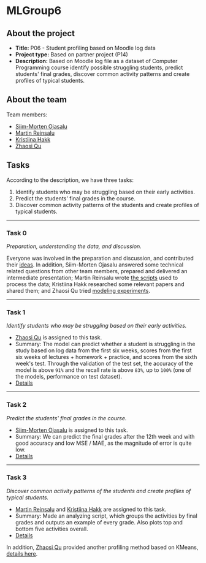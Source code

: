 # MLGroup6

## About the project

- **Title:** P06 - Student profiling based on Moodle log data
- **Project type:** Based on partner project (P14)
- **Description:** Based on Moodle log file as a dataset of Computer Programming course identify possible struggling students, predict students' final grades, discover common activity patterns and create profiles of typical students.

## About the team

Team members:

- [Siim-Morten Ojasalu](https://github.com/OjasaluS)
- [Martin Reinsalu](https://github.com/MartinUT)
- [Kristiina Hakk](https://github.com/kristiina-h)
- [Zhaosi Qu](https://github.com/chaosrun)

## Tasks

According to the description, we have three tasks:

1. Identify students who may be struggling based on their early activities.
2. Predict the students' final grades in the course.
3. Discover common activity patterns of the students and create profiles
of typical students.

---

### Task 0

*Preparation, understanding the data, and discussion.*

Everyone was involved in the preparation and discussion, and contributed their [ideas](./task_0/ideas). In addition, Siim-Morten Ojasalu answered some technical related questions from other team members, prepared and delivered an intermediate presentation; Martin Reinsalu wrote [the scripts](./task_0/preprocessing) used to process the data; Kristiina Hakk researched some relevant papers and shared them; and Zhaosi Qu tried [modeling experiments](./task_0/first_try).

---

### Task 1

*Identify students who may be struggling based on their early activities.*

- [Zhaosi Qu](https://github.com/chaosrun) is assigned to this task.
- Summary: The model can predict whether a student is struggling in the study based on log data from the first six weeks, scores from the first six weeks of lectures + homework + practice, and scores from the sixth week's test. Through the validation of the test set, the accuracy of the model is above `91%` and the recall rate is above `83%`, up to `100%` (one of the models, performance on test dataset).
- [Details](./task_1)

---

### Task 2

*Predict the students' final grades in the course.*

- [Siim-Morten Ojasalu](https://github.com/OjasaluS) is assigned to this task.
- Summary: We can predict the final grades after the 12th week and with good accuracy and low MSE / MAE, as the magnitude of error is quite low.
- [Details](./task_2)

---

### Task 3

*Discover common activity patterns of the students and create profiles of typical students.*

- [Martin Reinsalu](https://github.com/MartinUT) and [Kristiina Hakk](https://github.com/kristiina-h) are assigned to this task.
- Summary: Made an analyzing script, which groups the activities by final grades and outputs an example of every grade. Also plots top and bottom five activities overall. 
- [Details](./task_3)

In addition, [Zhaosi Qu](https://github.com/chaosrun) provided another profiling method based on KMeans, [details here](./task_3/kmeans).
